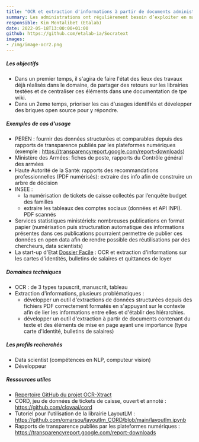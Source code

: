 ```yaml
---
title: "OCR et extraction d'informations à partir de documents administratifs"
summary: Les administrations ont régulièrement besoin d’exploiter en masse des documents administratifs sous des formats non directement exploitables (PDF scannés, images, etc.). L’information contenue dans ces documents, pour être exploitée, doit passer par une étape d'extraction et de structuration de l’information, qui est vite très chronophage si elle doit être réalisée à la main.
responsible: Kim Montalibet (Etalab)
date: 2022-05-18T13:00:00+01:00
github: https://github.com/etalab-ia/Socratext
images: 
- /img/image-ocr2.png
---
```


##### Les objectifs 
* Dans un premier temps, il s'agira de faire l'état des lieux des travaux déjà réalisés dans le domaine, de partager des retours sur les librairies testées et de centraliser ces éléments dans une documentation de tpe wiki. 
* Dans un 2eme temps, prioriser les cas d'usages identifiés et dévelepper des briques open source pour y répondre.

##### Exemples de cas d'usage
* PEREN : fournir des données structurées et comparables depuis des rapports de transparence publiés par les plateformes numériques (exemple : https://transparencyreport.google.com/report-downloads)
* Ministère des Armées: fiches de poste, rapports du Contrôle général des armées 
* Haute Autorité de la Santé: rapports des recommandations professionnelles (PDF numérisés): extraire des info afin de construire un arbre de décision
* INSEE : 
  * la numérisation de tickets de caisse collectés par l’enquête budget des familles
  * extraire les tableaux des comptes sociaux (données et API INPI). PDF scannés
* Services statistiques ministériels: nombreuses publications en format papier (numérisation puis structuration automatique des informations présentes dans ces publications pourraient permettre de publier ces données en open data afin de rendre possible des réutilisations par des chercheurs, data scientists) 
* La start-up d'Etat [Dossier Facile](https://www.dossierfacile.fr/) : OCR et extraction d'informations sur les cartes d'identités, bulletins de salaires et quittances de loyer 

##### Domaines techniques 
- OCR : de 3 types tapuscrit, manuscrit, tableau 
- Extraction d'informations, plusieurs problématiques : 
  - développer un outil d'extractions de données structurées depuis des fichiers PDF correctement formatés en s'appuyant sur le contexte afin de lier les informations entre elles et d'établir des hiérarchies.
  - développer un outil d'extraction à partir de documents contenant du texte et des éléments de mise en page ayant une importance (type carte d'identité, bulletins de salaires) 


##### Les profils recherchés
* Data scientist (compétences en NLP, computeur vision)
* Développeur 

##### Ressources utiles 
* [Repertoire GitHub du projet OCR-Xtract](https://github.com/etalab-ia/ocr-xtract )
* CORD, jeu de données de tickets de caisse, ouvert et annoté : https://github.com/clovaai/cord 
* Tutoriel pour l'utilisation de la librairie LayoutLM : https://github.com/omarsou/layoutlm_CORD/blob/main/layoutlm.ipynb 
* Rapports de transparence publiés par les plateformes numériques :  https://transparencyreport.google.com/report-downloads

